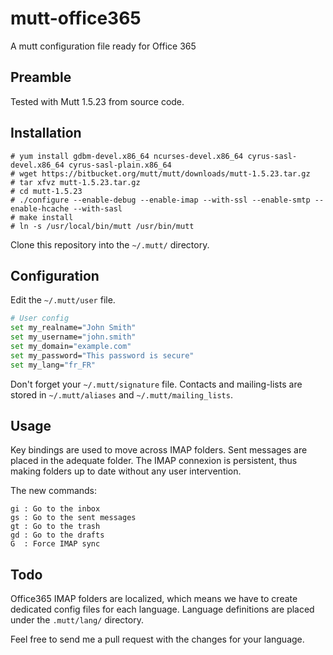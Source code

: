 mutt-office365
==============

A mutt configuration file ready for Office 365

## Preamble

Tested with Mutt 1.5.23 from source code.


## Installation


```
# yum install gdbm-devel.x86_64 ncurses-devel.x86_64 cyrus-sasl-devel.x86_64 cyrus-sasl-plain.x86_64
# wget https://bitbucket.org/mutt/mutt/downloads/mutt-1.5.23.tar.gz
# tar xfvz mutt-1.5.23.tar.gz
# cd mutt-1.5.23
# ./configure --enable-debug --enable-imap --with-ssl --enable-smtp --enable-hcache --with-sasl
# make install
# ln -s /usr/local/bin/mutt /usr/bin/mutt
```


Clone this repository into the `~/.mutt/` directory.

## Configuration

Edit the `~/.mutt/user` file.

```bash
# User config
set my_realname="John Smith"
set my_username="john.smith"
set my_domain="example.com"
set my_password="This password is secure"
set my_lang="fr_FR"
```

Don't forget your `~/.mutt/signature` file.
Contacts and mailing-lists are stored in `~/.mutt/aliases` and `~/.mutt/mailing_lists`.

## Usage

Key bindings are used to move across IMAP folders. Sent messages are placed in
the adequate folder. The IMAP connexion is persistent, thus making folders up to date without
any user intervention.

The new commands:
```
gi : Go to the inbox
gs : Go to the sent messages
gt : Go to the trash
gd : Go to the drafts
G  : Force IMAP sync
```

## Todo

Office365 IMAP folders are localized, which means we have to create dedicated config
files for each language. Language definitions are placed under the `.mutt/lang/`
directory.

Feel free to send me a pull request with the changes for your language.
